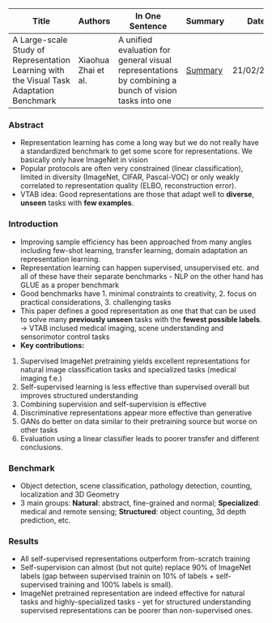 | Title | Authors | In One Sentence | Summary | Date | Link | Conference |
| -----  | ------ | --------------- | ------- | ---- | ---- | ---------- |
| A Large-scale Study of Representation Learning with the Visual Task Adaptation Benchmark | Xiaohua Zhai et al. | A unified evaluation for general visual representations by combining a bunch of vision tasks into one | [Summary](./paper-summary/vision-architectures/vtab.md) | 21/02/2020 | [Paper](https://arxiv.org/pdf/1910.04867.pdf)| ArXiv | 

### Abstract
- Representation learning has come a long way but we do not really have a standardized benchmark to get some score for representations. We basically only have ImageNet in vision
- Popular protocols are often very constrained (linear classification), limited in diversity (ImageNet, CIFAR, Pascal-VOC) or only weakly correlated to representation quality (ELBO, reconstruction error).
- VTAB idea: Good representations are those that adapt well to **diverse**, **unseen** tasks with **few examples**.

### Introduction 
- Improving sample efficiency has been approached from many angles including few-shot learning, transfer learning, domain adaptation an representation learning.
- Representation learning can happen supervised, unsupervised etc. and all of these have their separate benchmarks - NLP on the other hand has GLUE as a proper benchmark
- Good benchmarks have 1. minimal constraints to creativity, 2. focus on practical considerations, 3. challenging tasks
- This paper defines a good representation as one that that can be used to solve many **previously unseen** tasks with the **fewest possible labels**. -> VTAB inclused medical imaging, scene understanding and sensorimotor control tasks
 - **Key contributions:** 
 1. Supervised ImageNet pretraining yields excellent representations for natural image classification tasks and specialized tasks (medical imaging f.e.) 
 2. Self-supervised learning is less effective than supervised overall but improves structured understanding
 3. Combining supervision and self-supervision is effective
 4. Discriminative representations appear more effective than generative
 5. GANs do better on data similar to their pretraining source but worse on other tasks
 6. Evaluation using a linear classifier leads to poorer transfer and different conclusions.

### Benchmark
- Object detection, scene classification, pathology detection, counting, localization and 3D Geometry
- 3 main groups: **Natural**: abstract, fine-grained and normal; **Specialized**: medical and remote sensing; **Structured**: object counting, 3d depth prediction, etc.

### Results
- All self-supervised representations outperform from-scratch training
- Self-supervision can almost (but not quite) replace 90% of ImageNet labels (gap between supervised trainin on 10% of labels + self-supervised training and 100% labels is small). 
- ImageNet pretrained representation are indeed effective for natural tasks and highly-specialized tasks - yet for structured understanding supervised representations can be poorer than non-supervised ones.
